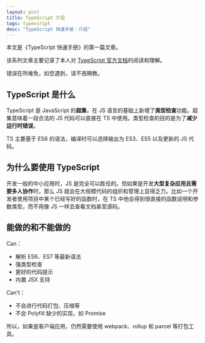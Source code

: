 ```yaml
---
layout: post
title: TypeScript 介绍
tags: typescript
desc: "TypeScript 快速手册：介绍"
---
```


本文是《TypeScript 快速手册》的第一篇文章。

该系列文章主要记录了本人对 [TypeScript 官方文档](http://www.typescriptlang.org/docs/home.html)的阅读和理解。

错误在所难免，如您遇到，请不吝赐教。

## TypeScript 是什么

TypeScript 是 JavaScript 的**超集**，在 JS 语言的基础上新增了**类型检查**功能。超集意味着一段合法的 JS 代码可以直接在 TS 中使用。类型检查的目的是为了**减少运行时错误**。

TS 主要基于 ES6 的语法，编译时可以选择输出为 ES3、ES5 以及更新的 JS 代码。

## 为什么要使用 TypeScript

开发一般的中小应用时，JS 是完全可以胜任的。但如果是开发**大型复杂应用且需要多人协作**时，那么 JS 就会在大规模代码的组织和管理上显得乏力。比如一个开发者使用项目中某个已经写好的函数时，在 TS 中他会得到很直接的函数说明和参数类型，而不用像 JS 一样去查看文档甚至源码。

## 能做的和不能做的

Can：

* 解析 ES6、ES7 等最新语法
* 强类型检查
* 更好的代码提示
* 内置 JSX 支持

Can't：

* 不会进行代码打包、压缩等
* 不会 Polyfill 缺少的实现，如 Promise

所以，如果是客户端应用，仍然需要使用 webpack、rollup 和 parcel 等打包工具。